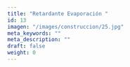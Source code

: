 ```yaml
---
title: "Retardante Evaporación "
id: 13
imagen: "/images/construccion/25.jpg"
meta_keywords: ""
meta_description: ""
draft: false
weight: 0
---
```


